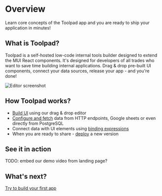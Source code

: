 # Overview

<p class="description">
Learn core concepts of the Toolpad app and you are ready to ship your application in minutes!
</p>

## What is Toolpad?

Toolpad is a self-hosted low-code internal tools builder designed to extend the MUI React components. It's designed for developers of all trades who want to save time building internal applications. Drag & drop pre-built UI components, connect your data sources, release your app - and you're done!

![Editor screenshot](/static/toolpad/marketing/index-hero-video-poster.jpg)

## How Toolpad works?

- [Build UI](/toolpad/core-concepts/building-ui/) using our drag & drop editor
- [Configure and fetch](/toolpad/core-concepts/connecting-to-datasources/) data from HTTP endpoints, Google sheets or even directly from PostgreSQL
- Connect data with UI elements using [binding expressions](/toolpad/core-concepts/data-binding/)
- When you are ready to share - [deploy](/toolpad/core-concepts/versioning-and-deploying/) a new version

## See it in action

TODO: embed our demo video from landing page?

## What's next?

[Try to build your first app](/toolpad/getting-started/quickstart/)
